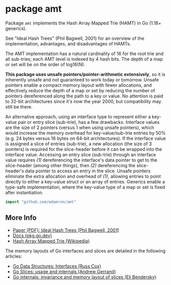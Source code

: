 # package amt

Package `amt` implements the Hash Array Mapped Trie (HAMT) in Go (1.18+ generics).

See "Ideal Hash Trees" (Phil Bagwell, 2001) for an overview of the implementation, advantages,
and disadvantages of HAMTs.

The AMT implementation has a natural cardinality of 16 for the root trie and all sub-tries;
each AMT level is indexed by 4 hash bits. The depth of a map or set will be on the order of log16(N).

**This package uses unsafe pointers/pointer-arithmetic extensively**, so it is inherently unsafe and not guaranteed
to work today or tomorrow. Unsafe pointers enable a compact memory layout with fewer allocations, and effectively reduce
the depth of a map or set by reducing the number of pointers dereferenced along the path to a key or value.
No attention is paid to 32-bit architectures since it's now the year 2000, but compatibility may still be there.

An alternative approach, using an interface type to represent either a key-value pair or entry slice (sub-trie),
has a few drawbacks. Interface values are the size of 2 pointers (versus 1 when using unsafe pointers),
which would increase the memory overhead for key-value/sub-trie entries by 50% (e.g. 24 bytes versus 16 bytes
on 64-bit architectures). If the interface value is assigned a slice of entries (sub-trie), a new allocation
(the size of 3 pointers) is required for the slice-header before it can be wrapped into the interface value. 
Accessing an entry slice (sub-trie) through an interface value requires _(1)_ dereferencing the interface's data 
pointer to get to the slice-header (among other things), then _(2)_ dereferencing the slice-header's data pointer 
to access an entry in the slice. Unsafe pointers eliminate the extra allocation and overhead of _(1)_, allowing 
entries to point directly to either a key-value struct or an array of entries. Generics enable a type-safe 
implementation, where the key-value type of a map or set is fixed after instantiation.

```go
import "github.com/wdamron/amt"
```

## More Info

* [Paper (PDF): Ideal Hash Trees (Phil Bagwell, 2001)](https://lampwww.epfl.ch/papers/idealhashtrees.pdf)
* [Docs (pkg.go.dev)](https://pkg.go.dev/github.com/wdamron/amt)
* [Hash Array Mapped Trie (Wikipedia)](https://en.wikipedia.org/wiki/Hash_array_mapped_trie)

The memory layouts of Go interfaces and slices are detailed in the following articles:

* [Go Data Structures: Interfaces (Russ Cox)](https://research.swtch.com/interfaces)
* [Go Slices: usage and internals (Andrew Gerrand)](https://go.dev/blog/slices-intro)
* [Go internals: invariance and memory layout of slices (Eli Bendersky)](https://eli.thegreenplace.net/2021/go-internals-invariance-and-memory-layout-of-slices/)
